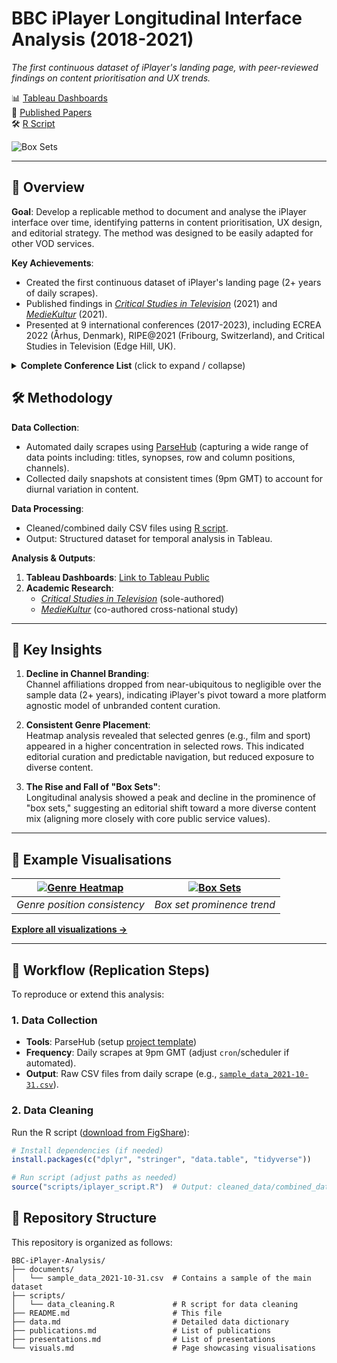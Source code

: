 # BBC iPlayer Longitudinal Interface Analysis (2018-2021)  
*The first continuous dataset of iPlayer's landing page, with peer-reviewed findings on content prioritisation and UX trends.*  

📊 [Tableau Dashboards](https://public.tableau.com/app/profile/jp.kelly8457/viz/AnAnalysisoftheBBCiPlayer/iPlayerAnalysis)  
📝 [Published Papers](https://github.com/JP-Kelly/BBC-iPlayer-Analysis/blob/main/publications.md)  
🛠️ [R Script](https://figshare.com/articles/software/R_Script_-_Cleaning_BBC_iPlayer_Interface_Data/13296437)   

![Box Sets](https://github.com/user-attachments/assets/7f921531-dd9d-4962-8a7d-ccd17aede0fe)

---

## 📌 Overview  
**Goal**: Develop a replicable method to document and analyse the iPlayer interface over time, identifying patterns in content prioritisation, UX design, and editorial strategy. The method was designed to be easily adapted for other VOD services.  

**Key Achievements**:  
- Created the first continuous dataset of iPlayer's landing page (2+ years of daily scrapes).  
- Published findings in [*Critical Studies in Television*](https://journals.sagepub.com/doi/full/10.1177/17496020211024201) (2021) and [*MedieKultur*](https://tidsskrift.dk/mediekultur/article/view/122386) (2021).  
- Presented at 9 international conferences (2017-2023), including ECREA 2022 (Århus, Denmark), RIPE@2021 (Fribourg, Switzerland), and Critical Studies in Television (Edge Hill, UK).  

<details>
<summary><b>Complete Conference List</b> (click to expand / collapse)</summary>   

- Digital Culture Meets Data (University of Brighton, UK, 2017)  
- Public Service Media's Online Strategies (Prague National Film Archive, Czech Rep., 2019)  
- Algorithms in Film and Television (Bilgi University, Türkiye, 2021)  
- Critical Studies in Television 2021 (Edge Hill University, UK, 2021)  
- RIPE@2021 (University of Fribourg, Switzerland, 2021)  
- Critical Studies in Television 2022 (Edge Hill University, UK, 2022)  
- ECREA 2022 (Århus University, Denmark, 2022)  
- Television Publishing Strategies in an On-Demand Driven Media Culture (Århus University, Denmark, 2023)  
- Media Ecologies (Royal Holloway, UK, 2023)  
</details>


## 🛠️ Methodology  
**Data Collection**:  
- Automated daily scrapes using [ParseHub](https://www.parsehub.com/) (capturing a wide range of data points including: titles, synopses, row and column positions, channels).  
- Collected daily snapshots at consistent times (9pm GMT) to account for diurnal variation in content.  

**Data Processing**:  
- Cleaned/combined daily CSV files using [R script](https://figshare.com/articles/software/R_Script_-_Cleaning_BBC_iPlayer_Interface_Data/13296437).  
- Output: Structured dataset for temporal analysis in Tableau.  

**Analysis & Outputs**:  
1. **Tableau Dashboards**: [Link to Tableau Public](https://public.tableau.com/app/profile/jp.kelly8457/viz/AnAnalysisoftheBBCiPlayer/iPlayerAnalysis)  
2. **Academic Research**:  
   - [*Critical Studies in Television*](https://journals.sagepub.com/doi/full/10.1177/17496020211024201) (sole-authored)  
   - [*MedieKultur*](https://tidsskrift.dk/mediekultur/article/view/122386) (co-authored cross-national study)  

---

## 🎯 Key Insights  
1. **Decline in Channel Branding**:  
   Channel affiliations dropped from near-ubiquitous to negligible over the sample data (2+ years), indicating iPlayer's pivot toward a more platform agnostic model of unbranded content curation.  

2. **Consistent Genre Placement**:  
   Heatmap analysis revealed that selected genres (e.g., film and sport) appeared in a higher concentration in selected rows. This indicated editorial curation and predictable navigation, but reduced exposure to diverse content.  

3. **The Rise and Fall of "Box Sets"**:  
   Longitudinal analysis showed a peak and decline in the prominence of "box sets," suggesting an editorial shift toward a more diverse content mix (aligning more closely with core public service values).  

---

## 📸 Example Visualisations  

| [![Genre Heatmap](https://github.com/user-attachments/assets/84cc2ec6-cade-4494-ac3d-46da7ed69378)](https://public.tableau.com/app/profile/jp.kelly8457/viz/AnAnalysisoftheBBCiPlayer/iPlayerAnalysis) | [![Box Sets](https://github.com/user-attachments/assets/1a266b17-7d40-41a7-ade1-f1c990531930)](https://public.tableau.com/app/profile/jp.kelly8457/viz/AnAnalysisoftheBBCiPlayer/iPlayerAnalysis) |  
|:---:|:---:|  
| *Genre position consistency* | *Box set prominence trend* |  

[**Explore all visualizations →**](https://public.tableau.com/app/profile/jp.kelly8457/viz/AnAnalysisoftheBBCiPlayer/iPlayerAnalysis)  

---

## 🔄 Workflow (Replication Steps)  

To reproduce or extend this analysis:  

### 1. **Data Collection**  
- **Tools**: ParseHub (setup [project template](https://www.parsehub.com/))  
- **Frequency**: Daily scrapes at 9pm GMT (adjust `cron`/scheduler if automated).  
- **Output**: Raw CSV files from daily scrape (e.g., [`sample_data_2021-10-31.csv`](https://github.com/JP-Kelly/BBC-iPlayer-Analysis/blob/main/documents/sample_data_2021-10-31.csv)).  

### 2. **Data Cleaning**  
Run the R script ([download from FigShare](https://figshare.com/articles/software/R_Script_-_Cleaning_BBC_iPlayer_Interface_Data/13296437)):  
```r
# Install dependencies (if needed)  
install.packages(c("dplyr", "stringer", "data.table", "tidyverse"))  

# Run script (adjust paths as needed)  
source("scripts/iplayer_script.R")  # Output: cleaned_data/combined_dataset.csv  
```

## 📂 Repository Structure  

This repository is organized as follows:
```
BBC-iPlayer-Analysis/
├── documents/
│   └── sample_data_2021-10-31.csv  # Contains a sample of the main dataset
├── scripts/
│   └── data_cleaning.R             # R script for data cleaning
├── README.md                       # This file
├── data.md                         # Detailed data dictionary
├── publications.md                 # List of publications
├── presentations.md                # List of presentations
└── visuals.md                      # Page showcasing visualisations
```
